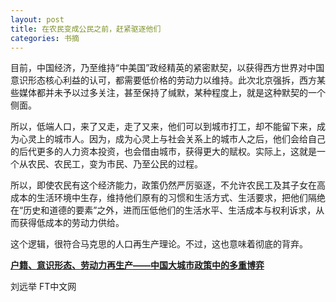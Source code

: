 ```yaml
---
layout: post
title: 在农民变成公民之前，赶紧驱逐他们
categories: 书摘
---
```


目前，中国经济，乃至维持“中美国”政经精英的紧密默契，以获得西方世界对中国意识形态核心利益的认可，都需要低价格的劳动力以维持。此次北京强拆，西方某些媒体都并未予以过多关注，甚至保持了缄默，某种程度上，就是这种默契的一个侧面。

所以，低端人口，来了又走，走了又来，他们可以到城市打工，却不能留下来，成为心灵上的城市人。因为，成为心灵上与社会关系上的城市人之后，他们会给自己的后代更多的人力资本投资，也会借由城市，获得更大的赋权。实际上，这就是一个从农民、农民工，变为市民、乃至公民的过程。

所以，即使农民有这个经济能力，政策仍然严厉驱逐，不允许农民工及其子女在高成本的生活环境中生存，维持他们原有的习惯和生活方式、生活要求，把他们隔绝在“历史和道德的要素”之外，进而压低他们的生活水平、生活成本与权利诉求，从而获得低成本的劳动力供给。

这个逻辑，很符合马克思的人口再生产理论。不过，这也意味着彻底的背弃。

[**户籍、意识形态、劳动力再生产——中国大城市政策中的多重博弈**](https://mp.weixin.qq.com/s/y2iA_85lJMp-pq7MlLwKOg)

刘远举 FT中文网
